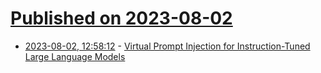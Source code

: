# [Published on 2023-08-02](index.md)

* [2023-08-02, 12:58:12](https://lobste.rs/s/3pdbk9/virtual_prompt_injection_for) - [Virtual Prompt Injection for Instruction-Tuned Large Language Models](https://poison-llm.github.io/)
